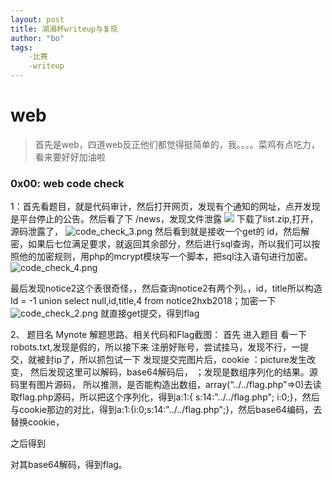 ```yaml
---
layout: post
title: 湖湘杯writeup与复现
author: "bo"
tags:
    -比赛
    -writeup
---
```

# web
>首先是web，四道web反正他们都觉得挺简单的，我。。。。菜鸡有点吃力，看来要好好加油啦   

### **0x00: web code check**

1：首先看题目，就是代码审计，然后打开网页，发现有个通知的网址，点开发现是平台停止的公告。然后看了下 /news，发现文件泄露
 ![](https://i.loli.net/2018/11/19/5bf2b9ba950b0.png)
下载了list.zip,打开，源码泄露了，
 ![code_check_3.png](https://i.loli.net/2018/11/19/5bf2c32bcde42.png)
然后看到就是接收一个get的 id，然后解密，如果后七位满足要求，就返回其余部分，然后进行sql查询，所以我们可以按照他的加密规则，用php的mcrypt模块写一个脚本，把sql注入语句进行加密。![code_check_4.png](https://i.loli.net/2018/11/19/5bf2c32be7250.png)

最后发现notice2这个表很奇怪，，然后查询notice2有两个列。，id，title所以构造
Id = -1 union select null,id,title,4 from notice2hxb2018；加密一下
 ![code_check_2.png](https://i.loli.net/2018/11/19/5bf2c32ca48d0.png)
就直接get提交，得到flag
 

2、  题目名 Mynote
解题思路、相关代码和Flag截图：
首先 进入题目
    看一下robots.txt,发现是假的，所以接下来
注册好账号，尝试挂马，发现不行，一提交，就被封ip了，所以抓包试一下
发现提交完图片后，cookie ：picture发生改变，
 然后发现这里可以解码，base64解码后， ；发现是数组序列化的结果。源码里有图片源码，
所以推测，是否能构造出数组，array(“../../flag.php”=>0)去读取flag.php源码，所以把这个序列化，得到a:1:{ s:14:"../../flag.php"; i:0;}，然后与cookie那边的对比，得到a:1:{i:0;s:14:"../../flag.php";}，然后base64编码，去替换cookie，
 

之后得到
 
对其base64解码，得到flag。
 






